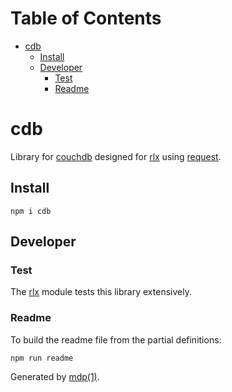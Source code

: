 Table of Contents
=================

* [cdb](#cdb)
  * [Install](#install)
  * [Developer](#developer)
    * [Test](#test)
    * [Readme](#readme)

cdb
===

Library for [couchdb](http://couchdb.apache.org) designed for [rlx](https://github.com/freeformsystems/rlx) using [request](https://github.com/mikeal/request).

## Install

```
npm i cdb
```

## Developer

### Test

The [rlx](https://github.com/freeformsystems/rlx) module tests this library extensively.

### Readme

To build the readme file from the partial definitions:

```
npm run readme
```

Generated by [mdp(1)](https://github.com/freeformsystems/mdp).

[couchdb]: http://couchdb.apache.org
[request]: https://github.com/mikeal/request
[node]: http://nodejs.org
[npm]: http://www.npmjs.org
[rlx]: https://github.com/freeformsystems/rlx
